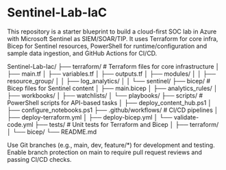 # Sentinel-Lab-IaC

This repository is a starter blueprint to build a cloud-first SOC lab in Azure with Microsoft Sentinel as SIEM/SOAR/TIP. It uses Terraform for core infra, Bicep for Sentinel resources, PowerShell for runtime/configuration and sample data ingestion, and GitHub Actions for CI/CD.


Sentinel-Lab-Iac/
├── terraform/                  # Terraform files for core infrastructure
│   ├── main.tf
│   ├── variables.tf
│   ├── outputs.tf
│   ├── modules/
│   │   ├── resource_group/
│   │   ├── log_analytics/
│   │   └── sentinel/
├── bicep/                     # Bicep files for Sentinel content
│   ├── main.bicep
│   ├── analytics_rules/
│   ├── workbooks/
│   ├── watchlists/
│   └── playbooks/
├── scripts/                   # PowerShell scripts for API-based tasks
│   ├── deploy_content_hub.ps1
│   ├── configure_notebooks.ps1
├── .github/workflows/         # CI/CD pipelines
│   ├── deploy-terraform.yml
│   ├── deploy-bicep.yml
│   └── validate-code.yml
├── tests/                     # Unit tests for Terraform and Bicep
│   ├── terraform/
│   └── bicep/
└── README.md

Use Git branches (e.g., main, dev, feature/*) for development and testing.
Enable branch protection on main to require pull request reviews and passing CI/CD checks.
